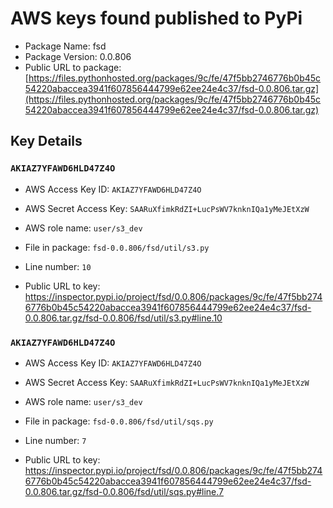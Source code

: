 # AWS keys found published to PyPi

* Package Name: fsd
* Package Version: 0.0.806
* Public URL to package: [https://files.pythonhosted.org/packages/9c/fe/47f5bb2746776b0b45c54220abaccea3941f607856444799e62ee24e4c37/fsd-0.0.806.tar.gz](https://files.pythonhosted.org/packages/9c/fe/47f5bb2746776b0b45c54220abaccea3941f607856444799e62ee24e4c37/fsd-0.0.806.tar.gz)

## Key Details

### `AKIAZ7YFAWD6HLD47Z4O`

* AWS Access Key ID: `AKIAZ7YFAWD6HLD47Z4O`
* AWS Secret Access Key: `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` 
* AWS role name: `user/s3_dev`
* File in package: `fsd-0.0.806/fsd/util/s3.py`
* Line number: `10`

* Public URL to key: https://inspector.pypi.io/project/fsd/0.0.806/packages/9c/fe/47f5bb2746776b0b45c54220abaccea3941f607856444799e62ee24e4c37/fsd-0.0.806.tar.gz/fsd-0.0.806/fsd/util/s3.py#line.10



### `AKIAZ7YFAWD6HLD47Z4O`

* AWS Access Key ID: `AKIAZ7YFAWD6HLD47Z4O`
* AWS Secret Access Key: `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` 
* AWS role name: `user/s3_dev`
* File in package: `fsd-0.0.806/fsd/util/sqs.py`
* Line number: `7`

* Public URL to key: https://inspector.pypi.io/project/fsd/0.0.806/packages/9c/fe/47f5bb2746776b0b45c54220abaccea3941f607856444799e62ee24e4c37/fsd-0.0.806.tar.gz/fsd-0.0.806/fsd/util/sqs.py#line.7


